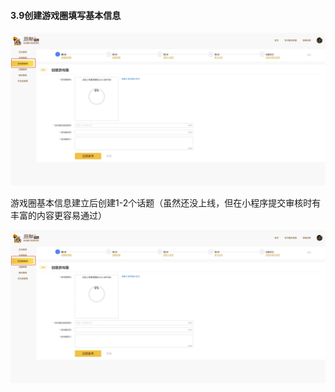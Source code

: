 #### 3.9创建游戏圈填写基本信息

[![图片](./image/6feb8257-d0e5-4d27-a43d-ca0de967ecf9.013.png "图片")](./image/6feb8257-d0e5-4d27-a43d-ca0de967ecf9.013.png)

游戏圈基本信息建立后创建1-2个话题（虽然还没上线，但在小程序提交审核时有丰富的内容更容易通过）

[![图片](./image/6feb8257-d0e5-4d27-a43d-ca0de967ecf9.013.png "图片")](./image/6feb8257-d0e5-4d27-a43d-ca0de967ecf9.013.png)
